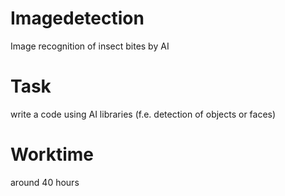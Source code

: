 # Imagedetection
Image recognition of insect bites by AI

# Task
write a code using AI libraries (f.e. detection of objects or faces)

# Worktime
around 40 hours
